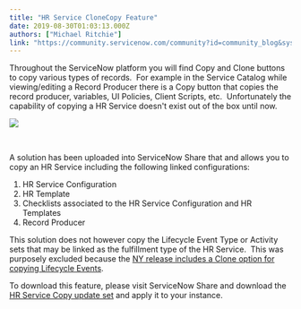 ```yaml
---
title: "HR Service CloneCopy Feature"
date: 2019-08-30T01:03:13.000Z
authors: ["Michael Ritchie"]
link: "https://community.servicenow.com/community?id=community_blog&sys_id=ae76008edb6fbf4413b5fb243996194a"
---
```

<p>Throughout the ServiceNow platform you will find Copy and Clone buttons to copy various types of records.  For example in the Service Catalog while viewing/editing a Record Producer there is a Copy button that copies the record producer, variables, UI Policies, Client Scripts, etc.  Unfortunately the capability of copying a HR Service doesn&#39;t exist out of the box until now.</p>
<p><img src="https://community.servicenow.com/66754882db6fbf4413b5fb2439961970.iix" /></p>
<p> </p>
<p>A solution has been uploaded into ServiceNow Share that and allows you to copy an HR Service including the following linked configurations:</p>
<ol><li>HR Service Configuration</li><li>HR Template</li><li>Checklists associated to the HR Service Configuration and HR Templates</li><li>Record Producer</li></ol>
<p>This solution does not however copy the Lifecycle Event Type or Activity sets that may be linked as the fulfillment type of the HR Service.  This was purposely excluded because the <a href="https://docs.servicenow.com/bundle/newyork-hr-service-delivery/page/product/human-resources/task/clone-lifecycle-event.html" target="_blank" rel="noopener noreferrer nofollow">NY release includes a Clone option for copying Lifecycle Events</a>.</p>
<p>To download this feature, please visit ServiceNow Share and download the <a href="https://developer.servicenow.com/app.do#!/share/contents/8781058_hr_service_copy?t&#61;PRODUCT_DETAILS" target="_blank" rel="noopener noreferrer nofollow">HR Service Copy update set</a> and apply it to your instance.</p>